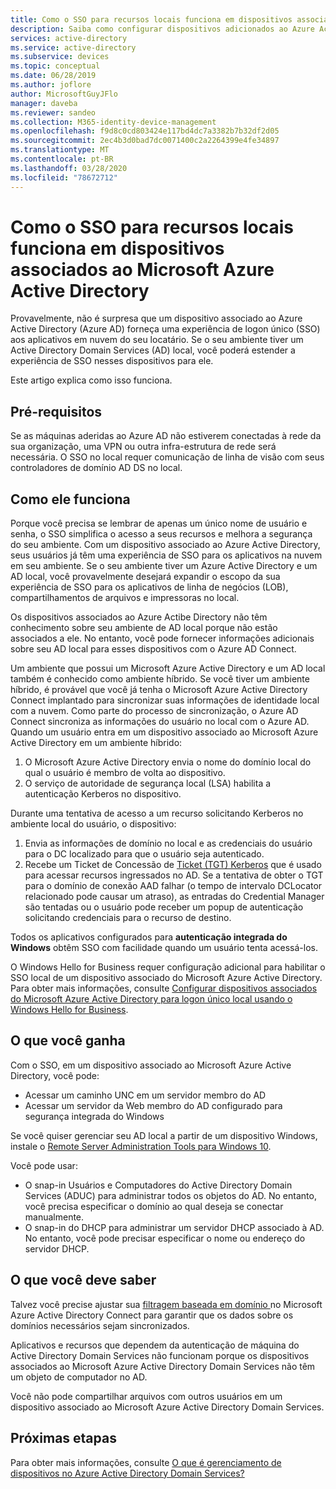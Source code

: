 ```yaml
---
title: Como o SSO para recursos locais funciona em dispositivos associados ao Azure AD | Microsoft Docs
description: Saiba como configurar dispositivos adicionados ao Azure Active Directory híbrido.
services: active-directory
ms.service: active-directory
ms.subservice: devices
ms.topic: conceptual
ms.date: 06/28/2019
ms.author: joflore
author: MicrosoftGuyJFlo
manager: daveba
ms.reviewer: sandeo
ms.collection: M365-identity-device-management
ms.openlocfilehash: f9d8c0cd803424e117bd4dc7a3382b7b32df2d05
ms.sourcegitcommit: 2ec4b3d0bad7dc0071400c2a2264399e4fe34897
ms.translationtype: MT
ms.contentlocale: pt-BR
ms.lasthandoff: 03/28/2020
ms.locfileid: "78672712"
---
```

# <a name="how-sso-to-on-premises-resources-works-on-azure-ad-joined-devices"></a>Como o SSO para recursos locais funciona em dispositivos associados ao Microsoft Azure Active Directory

Provavelmente, não é surpresa que um dispositivo associado ao Azure Active Directory (Azure AD) forneça uma experiência de logon único (SSO) aos aplicativos em nuvem do seu locatário. Se o seu ambiente tiver um Active Directory Domain Services (AD) local, você poderá estender a experiência de SSO nesses dispositivos para ele.

Este artigo explica como isso funciona.

## <a name="prerequisites"></a>Pré-requisitos

 Se as máquinas aderidas ao Azure AD não estiverem conectadas à rede da sua organização, uma VPN ou outra infra-estrutura de rede será necessária. O SSO no local requer comunicação de linha de visão com seus controladores de domínio AD DS no local.

## <a name="how-it-works"></a>Como ele funciona 

Porque você precisa se lembrar de apenas um único nome de usuário e senha, o SSO simplifica o acesso a seus recursos e melhora a segurança do seu ambiente. Com um dispositivo associado ao Azure Active Directory, seus usuários já têm uma experiência de SSO para os aplicativos na nuvem em seu ambiente. Se o seu ambiente tiver um Azure Active Directory e um AD local, você provavelmente desejará expandir o escopo da sua experiência de SSO para os aplicativos de linha de negócios (LOB), compartilhamentos de arquivos e impressoras no local.

Os dispositivos associados ao Azure Actibe Directory não têm conhecimento sobre seu ambiente de AD local porque não estão associados a ele. No entanto, você pode fornecer informações adicionais sobre seu AD local para esses dispositivos com o Azure AD Connect.

Um ambiente que possui um Microsoft Azure Active Directory e um AD local também é conhecido como ambiente híbrido. Se você tiver um ambiente híbrido, é provável que você já tenha o Microsoft Azure Active Directory Connect implantado para sincronizar suas informações de identidade local com a nuvem. Como parte do processo de sincronização, o Azure AD Connect sincroniza as informações do usuário no local com o Azure AD. Quando um usuário entra em um dispositivo associado ao Microsoft Azure Active Directory em um ambiente híbrido:

1. O Microsoft Azure Active Directory envia o nome do domínio local do qual o usuário é membro de volta ao dispositivo.
1. O serviço de autoridade de segurança local (LSA) habilita a autenticação Kerberos no dispositivo.

Durante uma tentativa de acesso a um recurso solicitando Kerberos no ambiente local do usuário, o dispositivo:

1. Envia as informações de domínio no local e as credenciais do usuário para o DC localizado para que o usuário seja autenticado.
1. Recebe um Ticket de Concessão de [Ticket (TGT) Kerberos](/windows/desktop/secauthn/ticket-granting-tickets) que é usado para acessar recursos ingressados no AD. Se a tentativa de obter o TGT para o domínio de conexão AAD falhar (o tempo de intervalo DCLocator relacionado pode causar um atraso), as entradas do Credential Manager são tentadas ou o usuário pode receber um popup de autenticação solicitando credenciais para o recurso de destino.

Todos os aplicativos configurados para **autenticação integrada do Windows** obtêm SSO com facilidade quando um usuário tenta acessá-los.

O Windows Hello for Business requer configuração adicional para habilitar o SSO local de um dispositivo associado do Microsoft Azure Active Directory. Para obter mais informações, consulte [Configurar dispositivos associados do Microsoft Azure Active Directory para logon único local usando o Windows Hello for Business](/windows/security/identity-protection/hello-for-business/hello-hybrid-aadj-sso-base). 

## <a name="what-you-get"></a>O que você ganha

Com o SSO, em um dispositivo associado ao Microsoft Azure Active Directory, você pode: 

- Acessar um caminho UNC em um servidor membro do AD
- Acessar um servidor da Web membro do AD configurado para segurança integrada do Windows 

Se você quiser gerenciar seu AD local a partir de um dispositivo Windows, instale o [Remote Server Administration Tools para Windows 10](https://www.microsoft.com/download/details.aspx?id=45520).

Você pode usar:

- O snap-in Usuários e Computadores do Active Directory Domain Services (ADUC) para administrar todos os objetos do AD. No entanto, você precisa especificar o domínio ao qual deseja se conectar manualmente.
- O snap-in do DHCP para administrar um servidor DHCP associado à AD. No entanto, você pode precisar especificar o nome ou endereço do servidor DHCP.
 
## <a name="what-you-should-know"></a>O que você deve saber

Talvez você precise ajustar sua [ filtragem baseada em domínio ](../hybrid/how-to-connect-sync-configure-filtering.md#domain-based-filtering) no Microsoft Azure Active Directory Connect para garantir que os dados sobre os domínios necessários sejam sincronizados.

Aplicativos e recursos que dependem da autenticação de máquina do Active Directory Domain Services não funcionam porque os dispositivos associados ao Microsoft Azure Active Directory Domain Services não têm um objeto de computador no AD. 

Você não pode compartilhar arquivos com outros usuários em um dispositivo associado ao Microsoft Azure Active Directory Domain Services.

## <a name="next-steps"></a>Próximas etapas

Para obter mais informações, consulte [O que é gerenciamento de dispositivos no Azure Active Directory Domain Services?](overview.md) 
